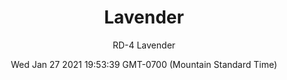 ---
category: "wall-covering"
date: Wed Jan 27 2021 19:53:39 GMT-0700 (Mountain Standard Time)
description: "null"
designer: "Rachel Dein"
href: "https://www.areaenvironments.com/rachel-dein"
image_primary: "./img/RD_Lavender_Art.jpg"
image_secondary: "./img/RD_Lavender_Interior.jpg"
image_thumb: "./img/Rachel+Dein.png"
manufacturer: "Area Environments"
slug: "/manufacturers/area-environments/wall-covering/lavender"
slug_destination: area-environments,
subtitle: "RD-4 Lavender"
tags:
  - "area-environments"
  - "wall-covering"
title: "Lavender"
---